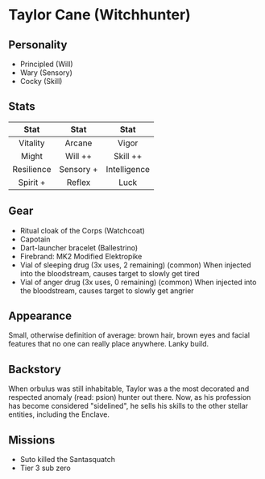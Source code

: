 # Taylor Cane (Witchhunter)

## Personality

- Principled (Will)
- Wary (Sensory)
- Cocky (Skill)

## Stats


|     Stat      |  Stat   |     Stat          |
| :-----------: | :-----: | :----------:      |
|  Vitality   | Arcane   |    Vigor         |
|     Might  |  Will  ++  |   Skill ++         |
| Resilience   | Sensory + | Intelligence    |
| Spirit +  | Reflex     |     Luck          |


 ## Gear

 - Ritual cloak of the Corps (Watchcoat)
 - Capotain
 - Dart-launcher bracelet (Ballestrino)
 - Firebrand: MK2 Modified Elektropike 
 - Vial of sleeping drug (3x uses, 2 remaining) (common)
   When injected into the bloodstream, causes target to slowly get tired
 - Vial of anger drug (3x uses, 0 remaining) (common)
   When injected into the bloodstream, causes target to slowly get angrier

## Appearance

Small, otherwise definition of average: brown hair, brown eyes and facial features that no one can really place anywhere.
Lanky build.

## Backstory

When orbulus was still inhabitable, Taylor was a the most decorated and respected anomaly (read: psion) hunter out there.
Now, as his profession has become considered "sidelined", he sells his skills to the other stellar entities, including the Enclave.

## Missions

- Suto killed the Santasquatch
- Tier 3 sub zero
